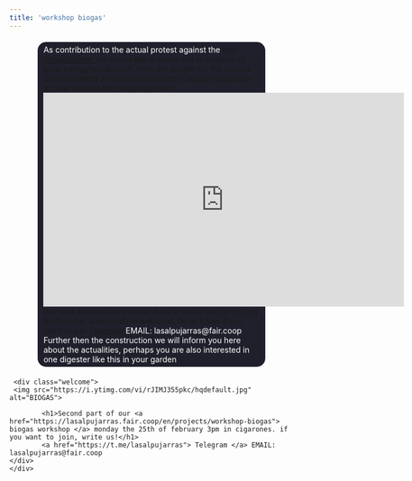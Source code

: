 ```yaml
---
title: 'workshop biogas'
---
```


<head>
        <style>
                        body{    
                background-attachment: fixed;
            }
            
            a{
            text-decoration: none;
            color: white;
            }
            a:hover{
            color:grey;
            }
            a:active{
            }
            a:visited{
            }
        .container{
                width : 80%;
                margin: auto;
            }
        .list{
            border: 1px #ccc solid;
            }
            .list ul{
               list-style: square;
            }    
        .welcome{
                border-radius: 15px;
                 background-color: #20202c;
                 padding: 5px 10px;
                margin: 20px 0;
                color: white;
            }
            .agreement{
                background-color: #20202c;
                padding: 5px 10px;
                margin: 20px 0;
                color: white;
            }
            h1{
                color: white;
            }
            h2{
                color: white;
            }
            p{
                color: white;
            }
  </style>          
</head>
<div class= "container">
    <div class="welcome">
As contribution to the actual protest against the <a href="http://dinoalastorres.org/"> high tension tower <a> we would like to invite you to projects of local energy production. from the people for the people. <br>
    One possibility as thermal and electric supply especially in rural areas is the biogasdigester <br>
            <iframe width="640" height="380" src="https://www.youtube.com/watch?v=Cwm5Rm8uIsk" frameborder="0" 	allowfullscreen> </iframe><br>
                We start a serie of workshop days in which we set up this biodigester. everybody is welcome, let us know if you want to join  <a href="https://t.me/lasalpujarras"> Telegram </a> EMAIL: lasalpujarras@fair.coop <br>
                Further then the construction we will inform you here about the actualities, perhaps you are also interested in one digester like this in your garden


</div>
    </div>
    
     <div class="welcome">
     <img src="https://i.ytimg.com/vi/rJIMJ355pkc/hqdefault.jpg" alt="BIOGAS"> 
            
            <h1>Second part of our <a href="https://lasalpujarras.fair.coop/en/projects/workshop-biogas"> biogas workshop </a> monday the 25th of february 3pm in cigarones. if you want to join, write us!</h1>
            <a href="https://t.me/lasalpujarras"> Telegram </a> EMAIL: lasalpujarras@fair.coop
    </div>
    </div>
